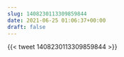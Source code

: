```yaml
---
slug: 1408230113309859844
date: 2021-06-25 01:06:37+00:00
draft: false
---
```


{{< tweet 1408230113309859844 >}}
